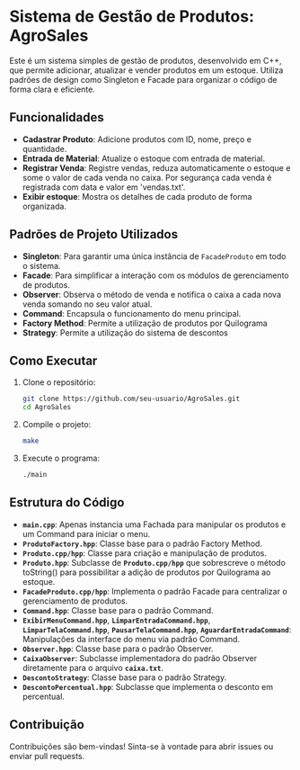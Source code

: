 # Sistema de Gestão de Produtos: AgroSales

Este é um sistema simples de gestão de produtos, desenvolvido em C++, que permite adicionar, atualizar e vender produtos em um estoque. Utiliza padrões de design como Singleton e Facade para organizar o código de forma clara e eficiente.

## Funcionalidades

- **Cadastrar Produto**: Adicione produtos com ID, nome, preço e quantidade.
- **Entrada de Material**: Atualize o estoque com entrada de material.
- **Registrar Venda**: Registre vendas, reduza automaticamente o estoque e some o valor de cada venda no caixa. Por segurança cada venda é registrada com data e valor em 'vendas.txt'.
- **Exibir estoque**: Mostra os detalhes de cada produto de forma organizada.

## Padrões de Projeto Utilizados

- **Singleton**: Para garantir uma única instância de `FacadeProduto` em todo o sistema.
- **Facade**: Para simplificar a interação com os módulos de gerenciamento de produtos.
- **Observer**: Observa o método de venda e notifica o caixa a cada nova venda somando no seu valor atual.
- **Command**: Encapsula o funcionamento do menu principal.
- **Factory Method**: Permite a utilização de produtos por Quilograma
- **Strategy**: Permite a utilização do sistema de descontos
  
## Como Executar

1. Clone o repositório:
    ```bash
    git clone https://github.com/seu-usuario/AgroSales.git
    cd AgroSales
    ```
2. Compile o projeto:
    ```bash
    make
    ```
3. Execute o programa:
    ```bash
    ./main
    ```

## Estrutura do Código

- **`main.cpp`**: Apenas instancia uma Fachada para manipular os produtos e um Command para iniciar o menu.
- **`ProdutoFactory.hpp`**: Classe base para o padrão Factory Method.
- **`Produto.cpp/hpp`**: Classe para criação e manipulação de produtos.
- **`Produto.hpp`**: Subclasse de **`Produto.cpp/hpp`** que sobrescreve o método toString() para possibilitar a adição de produtos por Quilograma ao estoque.
- **`FacadeProduto.cpp/hpp`**: Implementa o padrão Facade para centralizar o gerenciamento de produtos.
- **`Command.hpp`**: Classe base para o padrão Command.
- **`ExibirMenuCommand.hpp`**, **`LimparEntradaCommand.hpp`**, **`LimparTelaCommand.hpp`**, **`PausarTelaCommand.hpp`**, **`AguardarEntradaCommand`**: Manipulações da interface do menu via padrão Command.
- **`Observer.hpp`**: Classe base para o padrão Observer.
- **`CaixaObserver`**: Subclasse implementadora do padrão Observer diretamente para o arquivo **`caixa.txt`**.
- **`DescontoStrategy`**: Classe base para o padrão Strategy.
- **`DescontoPercentual.hpp`**: Subclasse que implementa o desconto em percentual.

## Contribuição

Contribuições são bem-vindas! Sinta-se à vontade para abrir issues ou enviar pull requests.
